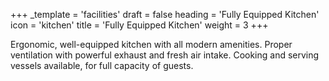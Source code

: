 +++
_template = 'facilities'
draft = false
heading = 'Fully Equipped Kitchen'
icon = 'kitchen'
title = 'Fully Equipped Kitchen'
weight = 3
+++

Ergonomic, well-equipped kitchen with all modern amenities.
Proper ventilation with powerful exhaust and fresh air intake.
Cooking and serving vessels available, for full capacity of guests.

